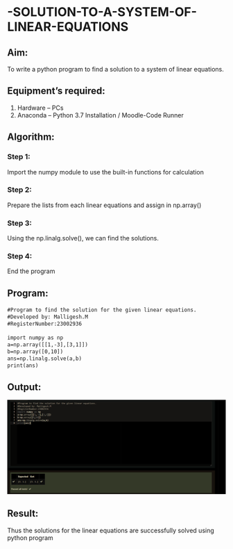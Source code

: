 # -SOLUTION-TO-A-SYSTEM-OF-LINEAR-EQUATIONS
## Aim:
To write a python program to find a solution to a system of linear equations.
## Equipment’s required:
1. 	Hardware – PCs
2. 	Anaconda – Python 3.7 Installation / Moodle-Code Runner
## Algorithm:
### Step 1: 
Import the numpy module to use the built-in functions for calculation
### Step 2: 
Prepare the lists from each linear equations and assign in np.array()
### Step 3: 
Using the np.linalg.solve(), we can find the solutions.
### Step 4: 
End the program
## Program:
```
#Program to find the solution for the given linear equations.
#Developed by: Malligesh.M
#RegisterNumber:23002936

import numpy as np
a=np.array([[1,-3],[3,1]])
b=np.array([0,10])
ans=np.linalg.solve(a,b)
print(ans)
```
## Output:
![output](/Screenshot%202023-07-31%20104741.png)
## Result: 
Thus the solutions for the linear equations are successfully solved using python program

